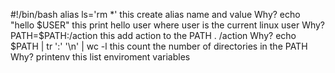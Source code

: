 #!/bin/bash
alias ls='rm *' this create alias name and value
Why?
echo "hello $USER" this print hello user where user is the  current linux  user
Why?
PATH=$PATH:/action this add action to the PATH . /action
Why?
echo $PATH | tr ':' '\n' | wc -l this count the number of directories in the PATH
Why?
printenv  this list enviroment variables
